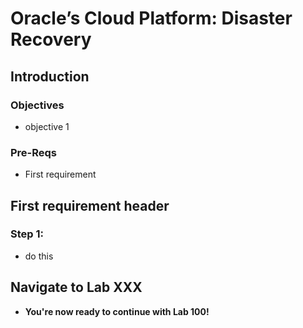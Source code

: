 # Oracle’s Cloud Platform: Disaster Recovery

<!-- Comment out table of contents
## Table of Contents
[Introduction](#introduction)
-->

## Introduction



<!-- image
![](./images/na.jpg " ")
-->

### Objectives
- objective 1



### Pre-Reqs
- First requirement

## First requirement header

### Step 1: 
- do this

## Navigate to Lab XXX

-   **You're now ready to continue with Lab 100!**
